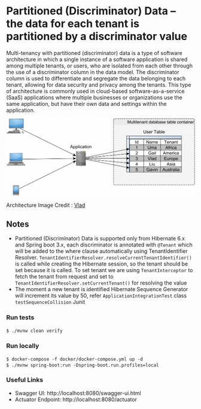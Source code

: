# Partitioned (Discriminator) Data – the data for each tenant is partitioned by a discriminator value

Multi-tenancy with partitioned (discriminator) data is a type of software architecture in which a single instance of a software application is shared among multiple tenants, or users, who are isolated from each other through the use of a discriminator column in the data model. The discriminator column is used to differentiate and segregate the data belonging to each tenant, allowing for data security and privacy among the tenants. This type of architecture is commonly used in cloud-based software-as-a-service (SaaS) applications where multiple businesses or organizations use the same application, but have their own data and settings within the application.

![](../../../images/MultitenancyDatabaseTable-1024x419.png)

Architecture Image Credit : [Vlad](https://twitter.com/vlad_mihalcea)

## Notes

* Partitioned (Discriminator) Data is supported only from Hibernate 6.x and Spring boot 3.x, each discriminator is annotated with `@Tenant` which will be added to the where clause automatically using TenantIdentifier Resolver. `TenantIdentifierResolver.resolveCurrentTenantIdentifier()` is called while creating the Hibernate session, so the tenant should be set because it is called. To set tenant we are using `TenantInterceptor` to fetch the tenant from request and set to `TenantIdentifierResolver.setCurrentTenant()` for resolving the value
* The moment a new tenant is identified Hibernate Sequence Generator will increment its value by 50, refer `ApplicationIntegrationTest` class `testSequenceCollision` Junit

### Run tests
`$ ./mvnw clean verify`

### Run locally
```
$ docker-compose -f docker/docker-compose.yml up -d
$ ./mvnw spring-boot:run -Dspring-boot.run.profiles=local
```


### Useful Links
* Swagger UI: http://localhost:8080/swagger-ui.html
* Actuator Endpoint: http://localhost:8080/actuator

